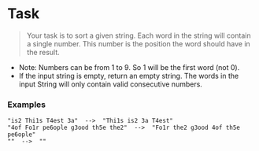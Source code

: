 # Task
>Your task is to sort a given string. Each word in the string will contain a single number. This number is the position the word should have in the result.

* Note: Numbers can be from 1 to 9. So 1 will be the first word (not 0).
* If the input string is empty, return an empty string. The words in the input String will only contain valid consecutive numbers.

### Examples
```
"is2 Thi1s T4est 3a"  -->  "Thi1s is2 3a T4est"
"4of Fo1r pe6ople g3ood th5e the2"  -->  "Fo1r the2 g3ood 4of th5e pe6ople"
""  -->  ""
```